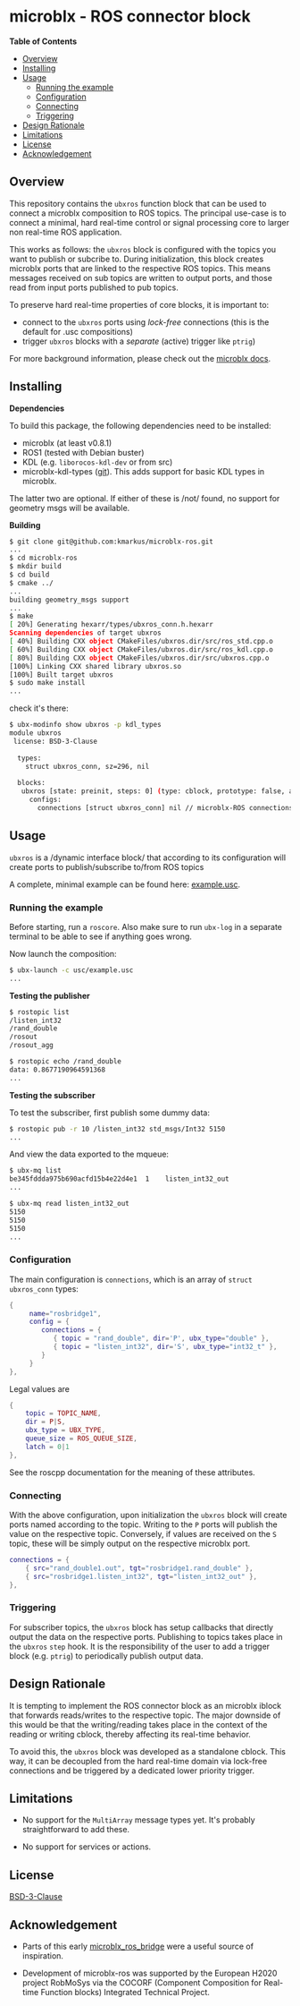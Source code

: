 # microblx - ROS connector block

<!-- markdown-toc start - Don't edit this section. Run M-x markdown-toc-refresh-toc -->
**Table of Contents**

- [Overview](#overview)
- [Installing](#installing)
- [Usage](#usage)
    - [Running the example](#running-the-example)
    - [Configuration](#configuration)
    - [Connecting](#connecting)
    - [Triggering](#triggering)
- [Design Rationale](#design-rationale)
- [Limitations](#limitations)
- [License](#license)
- [Acknowledgement](#acknowledgement)

<!-- markdown-toc end -->

## Overview

This repository contains the `ubxros` function block that can be used
to connect a microblx composition to ROS topics. The principal
use-case is to connect a minimal, hard real-time control or signal
processing core to larger non real-time ROS application.

This works as follows: the `ubxros` block is configured with the
topics you want to publish or subcribe to. During initialization, this
block creates microblx ports that are linked to the respective ROS
topics. This means messages received on sub topics are written to
output ports, and those read from input ports published to pub topics.

To preserve hard real-time properties of core blocks, it is important
to:

- connect to the `ubxros` ports using *lock-free* connections (this is
  the default for .usc compositions)
- trigger `ubxros` blocks with a *separate* (active) trigger like `ptrig`)

For more background information, please check out the [microblx
docs](microblx.readthedocs.io).

## Installing

**Dependencies**

To build this package, the following dependencies need to be
installed:

- microblx (at least v0.8.1)
- ROS1 (tested with Debian buster)
- KDL (e.g. `liborocos-kdl-dev` or from src)
- microblx-kdl-types
  ([git](https://github.com/kmarkus/microblx-kdl-types)). This adds
  support for basic KDL types in microblx.
  
The latter two are optional. If either of these is /not/ found, no
support for geometry msgs will be available.

**Building**

```sh
$ git clone git@github.com:kmarkus/microblx-ros.git
...
$ cd microblx-ros
$ mkdir build
$ cd build
$ cmake ../
...
building geometry_msgs support
...
$ make 
[ 20%] Generating hexarr/types/ubxros_conn.h.hexarr
Scanning dependencies of target ubxros
[ 40%] Building CXX object CMakeFiles/ubxros.dir/src/ros_std.cpp.o
[ 60%] Building CXX object CMakeFiles/ubxros.dir/src/ros_kdl.cpp.o
[ 80%] Building CXX object CMakeFiles/ubxros.dir/src/ubxros.cpp.o
[100%] Linking CXX shared library ubxros.so
[100%] Built target ubxros
$ sudo make install
...
```

check it's there:

```sh
$ ubx-modinfo show ubxros -p kdl_types
module ubxros
 license: BSD-3-Clause
 
  types:
    struct ubxros_conn, sz=296, nil
	
  blocks:
   ubxros [state: preinit, steps: 0] (type: cblock, prototype: false, attrs: )
     configs:
       connections [struct ubxros_conn] nil // microblx-ROS connections
```

## Usage

`ubxros` is a /dynamic interface block/ that according to its
configuration will create ports to publish/subscribe to/from ROS
topics

A complete, minimal example can be found here:
[example.usc](./usc/example.usc).

### Running the example

Before starting, run a `roscore`. Also make sure to run `ubx-log` in a
separate terminal to be able to see if anything goes wrong.

Now launch the composition:

```sh
$ ubx-launch -c usc/example.usc
...

```

**Testing the publisher**

```sh
$ rostopic list
/listen_int32
/rand_double
/rosout
/rosout_agg

$ rostopic echo /rand_double 
data: 0.8677190964591368
...
```

**Testing the subscriber**

To test the subscriber, first publish some dummy data:

```sh
$ rostopic pub -r 10 /listen_int32 std_msgs/Int32 5150
...
```

And view the data exported to the mqueue:

```sh
$ ubx-mq list
be345fddda975b690acfd15b4e22d4e1  1    listen_int32_out
...

$ ubx-mq read listen_int32_out
5150
5150
5150
...
```

### Configuration

The main configuration is `connections`, which is an array of `struct
ubxros_conn` types:

```lua
{
	 name="rosbridge1",
	 config = {
	    connections = {
	       { topic = "rand_double", dir='P', ubx_type="double" },
	       { topic = "listen_int32", dir='S', ubx_type="int32_t" },
	    }
	 }
},

```

Legal values are

```Lua
{ 
	topic = TOPIC_NAME,
	dir = P|S, 
	ubx_type = UBX_TYPE,
	queue_size = ROS_QUEUE_SIZE,
	latch = 0|1
},
```

See the roscpp documentation for the meaning of these attributes.

### Connecting

With the above configuration, upon initialization the `ubxros` block
will create ports named according to the topic. Writing to the `P`
ports will publish the value on the respective topic. Conversely, if
values are received on the `S` topic, these will be simply output on
the respective microblx port.

```Lua
connections = {
    { src="rand_double1.out", tgt="rosbridge1.rand_double" },
	{ src="rosbridge1.listen_int32", tgt="listen_int32_out" },
},
```

### Triggering

For subscriber topics, the `ubxros` block has setup callbacks that
directly output the data on the respective ports. Publishing to topics
takes place in the `ubxros` `step` hook. It is the responsibility of
the user to add a trigger block (e.g. `ptrig`) to periodically publish
output data.

## Design Rationale

It is tempting to implement the ROS connector block as an microblx
iblock that forwards reads/writes to the respective topic. The major
downside of this would be that the writing/reading takes place in the
context of the reading or writing cblock, thereby affecting its
real-time behavior.

To avoid this, the `ubxros` block was developed as a standalone
cblock. This way, it can be decoupled from the hard real-time domain
via lock-free connections and be triggered by a dedicated lower
priority trigger.

## Limitations

- No support for the `MultiArray` message types yet. It's probably
  straightforward to add these.

- No support for services or actions.

## License

[BSD-3-Clause](./LICENSE)

## Acknowledgement

- Parts of this early
  [microblx_ros_bridge](https://bitbucket.org/haianos/microblx_ros_bridge/src)
  were a useful source of inspiration.
  
- Development of microblx-ros was supported by the European H2020
  project RobMoSys via the COCORF (Component Composition for Real-time
  Function blocks) Integrated Technical Project.
